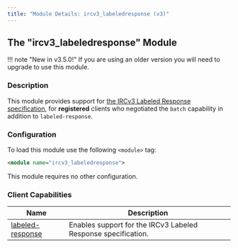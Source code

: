 ```yaml
---
title: "Module Details: ircv3_labeledresponse (v3)"
---
```


## The "ircv3_labeledresponse" Module

!!! note "New in v3.5.0!"
    If you are using an older version you will need to upgrade to use this module.

### Description

This module provides support for [the IRCv3 Labeled Response specification](https://ircv3.net/specs/extensions/labeled-response.html),
for **registered** clients who negotiated the `batch` capability in addition to `labeled-response`.



### Configuration

To load this module use the following `<module>` tag:

```xml
<module name="ircv3_labeledresponse">
```

This module requires no other configuration.

### Client Capabilities

Name                                                                          | Description
---------------------------------------------------------------------------- | -----------
[labeled-response](https://ircv3.net/specs/extensions/labeled-response.html) | Enables support for the IRCv3 Labeled Response specification.
